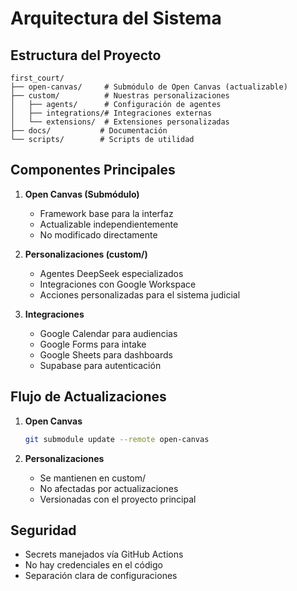 # Arquitectura del Sistema

## Estructura del Proyecto

```
first_court/
├── open-canvas/     # Submódulo de Open Canvas (actualizable)
├── custom/          # Nuestras personalizaciones
│   ├── agents/      # Configuración de agentes
│   ├── integrations/# Integraciones externas
│   └── extensions/  # Extensiones personalizadas
├── docs/           # Documentación
└── scripts/        # Scripts de utilidad
```

## Componentes Principales

1. **Open Canvas (Submódulo)**
   - Framework base para la interfaz
   - Actualizable independientemente
   - No modificado directamente

2. **Personalizaciones (custom/)**
   - Agentes DeepSeek especializados
   - Integraciones con Google Workspace
   - Acciones personalizadas para el sistema judicial

3. **Integraciones**
   - Google Calendar para audiencias
   - Google Forms para intake
   - Google Sheets para dashboards
   - Supabase para autenticación

## Flujo de Actualizaciones

1. **Open Canvas**
   ```bash
   git submodule update --remote open-canvas
   ```

2. **Personalizaciones**
   - Se mantienen en custom/
   - No afectadas por actualizaciones
   - Versionadas con el proyecto principal

## Seguridad

- Secrets manejados vía GitHub Actions
- No hay credenciales en el código
- Separación clara de configuraciones
